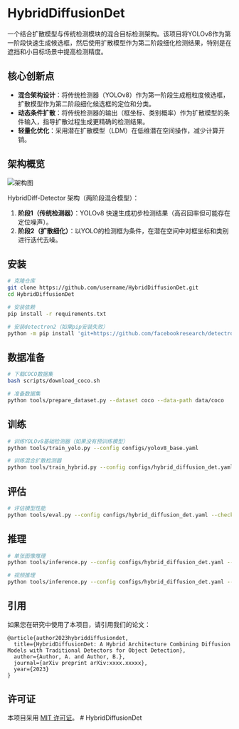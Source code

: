 # HybridDiffusionDet

一个结合扩散模型与传统检测模块的混合目标检测架构。该项目将YOLOv8作为第一阶段快速生成候选框，然后使用扩散模型作为第二阶段细化检测结果，特别是在遮挡和小目标场景中提高检测精度。

## 核心创新点

- **混合架构设计**：将传统检测器（YOLOv8）作为第一阶段生成粗粒度候选框，扩散模型作为第二阶段细化候选框的定位和分类。
- **动态条件扩散**：将传统检测器的输出（框坐标、类别概率）作为扩散模型的条件输入，指导扩散过程生成更精确的检测结果。
- **轻量化优化**：采用潜在扩散模型（LDM）在低维潜在空间操作，减少计算开销。

## 架构概览

![架构图](assets/architecture.png)

HybridDiff-Detector 架构（两阶段混合模型）：

1. **阶段1（传统检测器）**：YOLOv8 快速生成初步检测结果（高召回率但可能存在定位噪声）。
2. **阶段2（扩散细化）**：以YOLO的检测框为条件，在潜在空间中对框坐标和类别进行迭代去噪。

## 安装

```bash
# 克隆仓库
git clone https://github.com/username/HybridDiffusionDet.git
cd HybridDiffusionDet

# 安装依赖
pip install -r requirements.txt

# 安装detectron2（如果pip安装失败）
python -m pip install 'git+https://github.com/facebookresearch/detectron2.git'
```

## 数据准备

```bash
# 下载COCO数据集
bash scripts/download_coco.sh

# 准备数据集
python tools/prepare_dataset.py --dataset coco --data-path data/coco
```

## 训练

```bash
# 训练YOLOv8基础检测器（如果没有预训练模型）
python tools/train_yolo.py --config configs/yolov8_base.yaml

# 训练混合扩散检测器
python tools/train_hybrid.py --config configs/hybrid_diffusion_det.yaml
```

## 评估

```bash
# 评估模型性能
python tools/eval.py --config configs/hybrid_diffusion_det.yaml --checkpoint path/to/checkpoint.pth
```

## 推理

```bash
# 单张图像推理
python tools/inference.py --config configs/hybrid_diffusion_det.yaml --checkpoint path/to/checkpoint.pth --image path/to/image.jpg

# 视频推理
python tools/inference.py --config configs/hybrid_diffusion_det.yaml --checkpoint path/to/checkpoint.pth --video path/to/video.mp4
```

## 引用

如果您在研究中使用了本项目，请引用我们的论文：

```
@article{author2023hybriddiffusiondet,
  title={HybridDiffusionDet: A Hybrid Architecture Combining Diffusion Models with Traditional Detectors for Object Detection},
  author={Author, A. and Author, B.},
  journal={arXiv preprint arXiv:xxxx.xxxxx},
  year={2023}
}
```

## 许可证

本项目采用 [MIT 许可证](LICENSE)。 # HybridDiffusionDet
